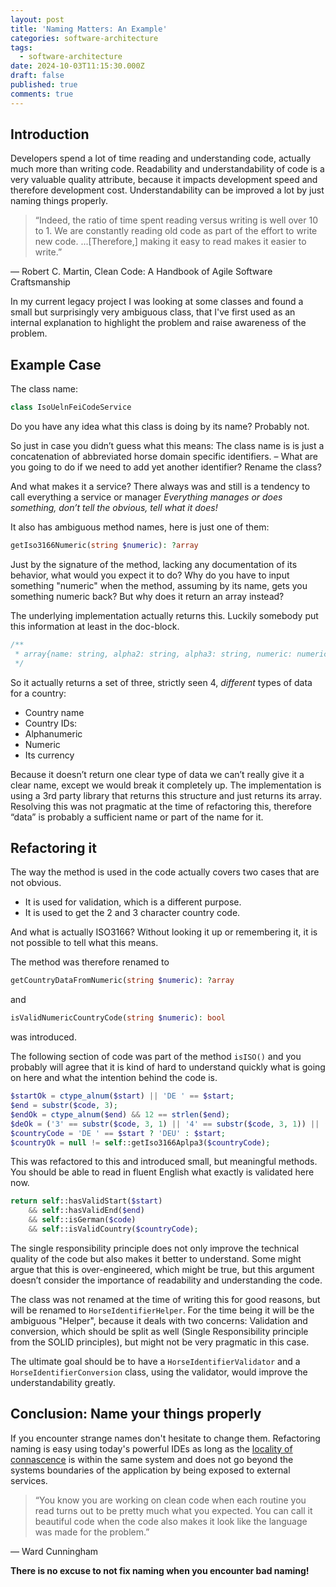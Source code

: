 ```yaml
---
layout: post
title: 'Naming Matters: An Example'
categories: software-architecture
tags:
  - software-architecture
date: 2024-10-03T11:15:30.000Z
draft: false
published: true
comments: true
---
```


## Introduction

Developers spend a lot of time reading and understanding code, actually much more than writing code. Readability and understandability of code is a very valuable quality attribute, because it impacts development speed and therefore development cost. Understandability can be improved a lot by just naming things properly.

> “Indeed, the ratio of time spent reading versus writing is well over 10 to 1. We are constantly reading old code as part of the effort to write new code. ...[Therefore,] making it easy to read makes it easier to write.”

 — Robert C. Martin, Clean Code: A Handbook of Agile Software Craftsmanship

In my current legacy project I was looking at some classes and found a small but surprisingly very ambiguous class, that I've first used as an internal explanation to highlight the problem and raise awareness of the problem.

## Example Case

The class name:

```php
class IsoUelnFeiCodeService
```

Do you have any idea what this class is doing by its name? Probably not.

So just in case you didn’t guess what this means: The class name is is just a concatenation of abbreviated horse domain specific identifiers. – What are you going to do if we need to add yet another identifier? Rename the class?

And what makes it a service? There always was and still is a tendency to call everything a service or manager *Everything manages or does something, don’t tell the obvious, tell what it does!*

It also has ambiguous method names, here is just one of them:

```php
getIso3166Numeric(string $numeric): ?array
```

Just by the signature of the method, lacking any documentation of its behavior, what would you expect it to do? Why do you have to input something "numeric" when the method, assuming by its name, gets you something numeric back? But why does it return an array instead?

The underlying implementation actually returns this. Luckily somebody put this information at least in the doc-block.

```php
/**
 * array{name: string, alpha2: string, alpha3: string, numeric: numeric-string, currency: string[]}
 */
```

So it actually returns a set of three, strictly seen 4, *different* types of data for a country:

- Country name
- Country IDs:
- Alphanumeric
- Numeric
- Its currency

Because it doesn’t return one clear type of data we can’t really give it a clear name, except we would break it completely up. The implementation is using a 3rd party library that returns this structure and just returns its array. Resolving this was not pragmatic at the time of refactoring this, therefore “data” is probably a sufficient name or part of the name for it.

## Refactoring it

The way the method is used in the code actually covers two cases that are not obvious.

* It is used for validation, which is a different purpose.
* It is used to get the 2 and 3 character country code.

And what is actually ISO3166? Without looking it up or remembering it, it is not possible to tell what this means.

The method was therefore renamed to

```php
getCountryDataFromNumeric(string $numeric): ?array
```

and

```php
isValidNumericCountryCode(string $numeric): bool
```

was introduced.

The following section of code was part of the method `isISO()` and you probably will agree that it is kind of hard to understand quickly what is going on here and what the intention behind the code is.

```php
$startOk = ctype_alnum($start) || 'DE ' == $start;
$end = substr($code, 3);
$endOk = ctype_alnum($end) && 12 == strlen($end);
$deOk = ('3' == substr($code, 3, 1) || '4' == substr($code, 3, 1)) || ('DE ' != $start);
$countryCode = 'DE ' == $start ? 'DEU' : $start;
$countryOk = null != self::getIso3166Aplpa3($countryCode);
```

This was refactored to this and introduced small, but meaningful methods. You should be able to read in fluent English what exactly is validated here now.

```php
return self::hasValidStart($start)
    && self::hasValidEnd($end)
    && self::isGerman($code)
    && self::isValidCountry($countryCode);
```

The single responsibility principle does not only improve the technical quality of the code but also makes it better to understand. Some might argue that this is over-engineered, which might be true, but this argument doesn’t consider the importance of readability and understanding the code.

The class was not renamed at the time of writing this for good reasons, but will be renamed to `HorseIdentifierHelper`. For the time being it will be the ambiguous "Helper", because it deals with two concerns: Validation and conversion, which should be split as well (Single Responsibility principle from the SOLID principles), but might not be very pragmatic in this case. 

The ultimate goal should be to have a `HorseIdentifierValidator` and a `HorseIdentifierConversion` class, using the validator, would improve the understandability greatly.

## Conclusion: Name your things properly

If you encounter strange names don't hesitate to change them. Refactoring naming is easy using today's powerful IDEs as long as the [locality of connascence](https://connascence.io/locality.html) is within the same system and does not go beyond the systems boundaries of the application by being exposed to external services.

> “You know you are working on clean code when each routine you read turns out to be pretty much what you expected. You can call it beautiful code when the code also makes it look like the language was made for the problem.”

— Ward Cunningham

**There is no excuse to not fix naming when you encounter bad naming!**